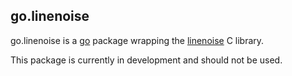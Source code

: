 ## go.linenoise

go.linenoise is a [go](http://golang.org) package wrapping the [linenoise](https://github.com/antirez/linenoise) C library.

This package is currently in development and should not be used.